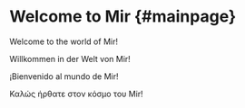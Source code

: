 Welcome to Mir {#mainpage}
==============

Welcome to the world of Mir!

Willkommen in der Welt von Mir!

¡Bienvenido al mundo de Mir!

Καλώς ήρθατε στον κόσμο του Mir!
